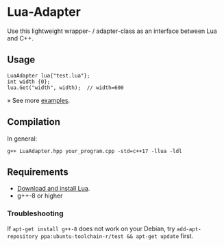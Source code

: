 # Lua-Adapter
Use this lightweight wrapper- / adapter-class as an interface between Lua and C++.

## Usage

    LuaAdapter lua{"test.lua"};
    int width {0};
    lua.Get("width", width);  // width=600

» See more [examples](https://github.com/JlnWntr/Lua-Adapter/blob/master/examples).
      
## Compilation
In general:

    g++ LuaAdapter.hpp your_program.cpp -std=c++17 -llua -ldl

## Requirements

- [Download and install Lua](https://www.lua.org/download.html).
- g++-8 or higher

### Troubleshooting

If `apt-get install g++-8` does not work on your Debian, try `add-apt-repository ppa:ubuntu-toolchain-r/test && apt-get update`
first.
